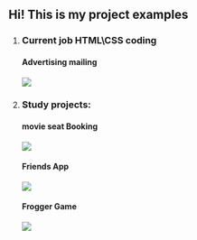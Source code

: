 ## Hi! This is my project examples

1. ### Current job HTML\CSS coding

   #### Advertising mailing 
    ![](https://evgeniy241984.github.io/advertising_mailings/) 


2. ### Study projects: 
    #### movie seat Booking
    ![](https://evgeniy241984.github.io/movie-seat-booking/) 
   
   #### Friends App
    ![](https://evgeniy241984.github.io/friends_app/) 

   #### Frogger Game
    ![](https://evgeniy241984.github.io/frogger-game/) 




 